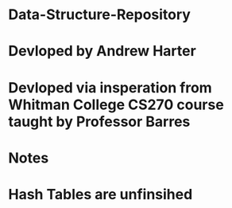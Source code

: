 # Data-Structure-Repository

# Devloped by Andrew Harter
# Devloped via insperation from Whitman College CS270 course taught by Professor Barres

# Notes
# Hash Tables are unfinsihed